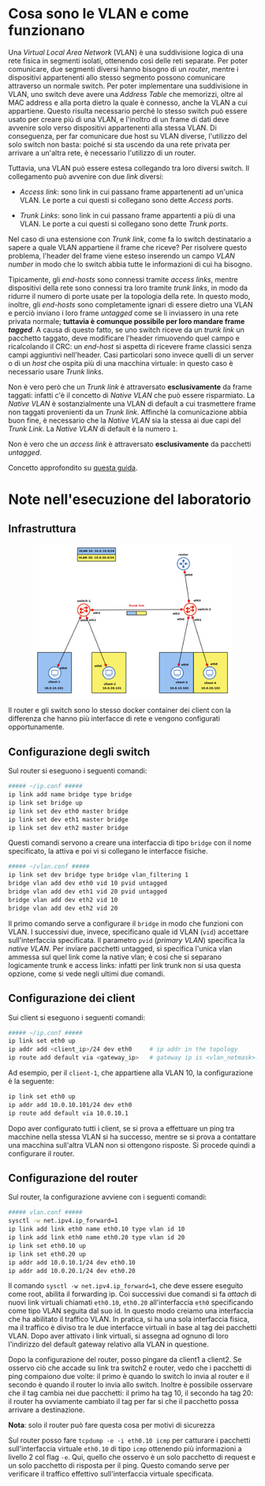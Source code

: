 # Cosa sono le VLAN e come funzionano

Una _Virtual Local Area Network_ (VLAN) è una suddivisione logica di una rete fisica in segmenti isolati, ottenendo così delle reti separate. Per poter comunicare, due segmenti diversi hanno bisogno di un _router_, mentre i dispositivi appartenenti allo stesso segmento possono comunicare attraverso un normale switch. Per poter implementare una suddivisione in VLAN, uno switch deve avere una _Address Table_ che memorizzi, oltre al MAC address e alla porta dietro la quale è connesso, anche la VLAN a cui appartiene. Questo risulta necessario perché lo stesso switch può essere usato per creare più di una VLAN, e l'inoltro di un frame di dati deve avvenire solo verso dispositivi appartenenti alla stessa VLAN. Di conseguenza, per far comunicare due host su VLAN diverse, l'utilizzo del solo switch non basta: poiché si sta uscendo da una rete privata per arrivare a un'altra rete, è necessario l'utilizzo di un router.

Tuttavia, una VLAN può essere estesa collegando tra loro diversi switch. Il collegamento può avvenire con due _link_ diversi:

- _Access link_: sono link in cui passano frame appartenenti ad un'unica VLAN. Le porte a cui questi si collegano sono dette _Access ports_.

- _Trunk Links_: sono link in cui passano frame appartenti a più di una VLAN. Le porte a cui questi si collegano sono dette _Trunk ports_.

Nel caso di una estensione con _Trunk link_, come fa lo switch destinatario a sapere a quale VLAN appartiene il frame che riceve? Per risolvere questo problema, l'header del frame viene esteso inserendo un campo _VLAN number_ in modo che lo switch abbia tutte le informazioni di cui ha bisogno.

Tipicamente, gli _end-hosts_ sono connessi tramite _access links_, mentre dispositivi della rete sono connessi tra loro tramite _trunk links_, in modo da ridurre il numero di porte usate per la topologia della rete. In questo modo, inoltre, gli _end-hosts_ sono completamente ignari di essere dietro una VLAN e perciò inviano i loro frame _untagged_ come se li inviassero in una rete privata normale; **tuttavia è comunque possibile per loro mandare frame *tagged***. A causa di questo fatto, se uno switch riceve da un _trunk link_ un pacchetto taggato, deve modificare l'header rimuovendo quel campo e ricalcolando il CRC: un _end-host_ si aspetta di ricevere frame classici senza campi aggiuntivi nell'header. Casi particolari sono invece quelli di un server o di un _host_ che ospita più di una macchina virtuale: in questo caso è necessario usare _Trunk links_.

Non è vero però che un _Trunk link_ è attraversato **esclusivamente** da frame taggati: infatti c'è il concetto di _Native VLAN_ che può essere risparmiato. La _Native VLAN_ è sostanzialmente una VLAN di default a cui trasmettere frame non taggati provenienti da un _Trunk link_. Affinché la comunicazione abbia buon fine, è necessario che la _Native VLAN_ sia la stessa ai due capi del _Trunk Link_. La _Native VLAN_ di default è la numero `1`.

Non è vero che un _access link_ è attraversato **esclusivamente** da pacchetti _untagged_.

Concetto approfondito su [questa guida](https://www.practicalnetworking.net/stand-alone/vlans/).

# Note nell'esecuzione del laboratorio

## Infrastruttura
<div style="text-align: center">
<img src="./images/topology.png" alt="Topology" style="width: 80%;">
</div>

Il router e gli switch sono lo stesso docker container dei client con la differenza che hanno più interfacce di rete e vengono configurati opportunamente.

## Configurazione degli switch

Sul router si eseguono i seguenti comandi:
```bash
##### ~/ip.conf #####
ip link add name bridge type bridge
ip link set bridge up
ip link set dev eth0 master bridge
ip link set dev eth1 master bridge
ip link set dev eth2 master bridge
```

Questi comandi servono a creare una interfaccia di tipo `bridge` con il nome specificato, la attiva e poi vi si collegano le interfacce fisiche. 

```bash
##### ~/vlan.conf #####
ip link set dev bridge type bridge vlan_filtering 1
bridge vlan add dev eth0 vid 10 pvid untagged
bridge vlan add dev eth1 vid 20 pvid untagged
bridge vlan add dev eth2 vid 10
bridge vlan add dev eth2 vid 20
```

Il primo comando serve a configurare il `bridge` in modo che funzioni con VLAN. I successivi due, invece, specificano quale id VLAN (`vid`) accettare sull'interfaccia specificata. Il parametro `pvid` (*primary VLAN*) specifica la *native VLAN*. Per inviare pacchetti untagged, si specifica l'unica vlan ammessa sul quel link come la native vlan; è cosi che si separano logicamente trunk e access links: infatti per link trunk non si usa questa opzione, come si vede negli ultimi due comandi.

## Configurazione dei client

Sui client si eseguono i seguenti comandi:
```bash
##### ~/ip.conf #####
ip link set eth0 up
ip addr add <client_ip>/24 dev eth0     # ip addr in the topology
ip route add default via <gateway_ip>   # gateway ip is <vlan_netmask>.1
```

Ad esempio, per il `client-1`, che appartiene alla VLAN 10, la configurazione è la seguente:
```bash
ip link set eth0 up
ip addr add 10.0.10.101/24 dev eth0   
ip route add default via 10.0.10.1
```

Dopo aver configurato tutti i client, se si prova a effettuare un ping tra macchine nella stessa VLAN si ha successo, mentre se si prova a contattare una macchina sull'altra VLAN non si ottengono risposte. Si procede quindi a configurare il router.

## Configurazione del router
Sul router, la configurazione avviene con i seguenti comandi:
```bash
##### vlan.conf #####
sysctl -w net.ipv4.ip_forward=1
ip link add link eth0 name eth0.10 type vlan id 10
ip link add link eth0 name eth0.20 type vlan id 20
ip link set eth0.10 up
ip link set eth0.20 up
ip addr add 10.0.10.1/24 dev eth0.10
ip addr add 10.0.20.1/24 dev eth0.20
```
Il comando `sysctl -w net.ipv4.ip_forward=1`, che deve essere eseguito come root, abilita il forwarding ip. Coi successivi due comandi si fa *attach* di nuovi link virtuali chiamati `eth0.10`, `eth0.20` all'interfaccia `eth0` specificando come tipo VLAN seguita dal suo id. In questo modo creiamo una interfaccia che ha abilitato il traffico VLAN. In pratica, si ha una sola interfaccia fisica, ma il traffico è diviso tra le due interfacce virtuali in base al tag dei pacchetti VLAN. Dopo aver attivato i link virtuali, si assegna ad ognuno di loro l'indirizzo del default gateway relativo alla VLAN in questione.

Dopo la configurazione del router, posso pingare da client1 a client2. Se osservo ciò che accade su link tra switch2 e router, vedo che i pacchetti di ping compaiono due volte: il primo è quando lo switch lo invia al router e il secondo è quando il router lo invia allo switch. Inoltre è possibile osservare che il tag cambia nei due pacchetti: il primo ha tag 10, il secondo ha tag 20: il router ha ovviamente cambiato il tag per far si che il pacchetto possa arrivare a destinazione.

**Nota**: solo il router può fare questa cosa per motivi di sicurezza

Sul router posso fare `tcpdump -e -i eth0.10 icmp` per catturare i pacchetti sull'interfaccia virtuale `eth0.10` di tipo `icmp` ottenendo più informazioni a livello 2 col flag `-e`. Qui, quello che osservo è un solo pacchetto di request e un solo pacchetto di risposta per il ping. Questo comando serve per verificare il traffico effettivo sull'interfaccia virtuale specificata.


<!--` bridge vlan show`: mostra le configurazioni-->